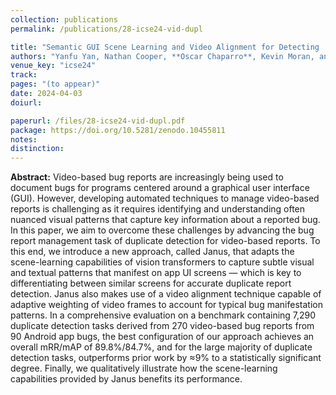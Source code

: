 ```yaml
---
collection: publications
permalink: /publications/28-icse24-vid-dupl

title: "Semantic GUI Scene Learning and Video Alignment for Detecting  Duplicate Video-based Bug Reports"
authors: "Yanfu Yan, Nathan Cooper, **Oscar Chaparro**, Kevin Moran, and Denys Poshyvanyk"
venue_key: "icse24"
track: 
pages: "(to appear)"
date: 2024-04-03
doiurl: 

paperurl: /files/28-icse24-vid-dupl.pdf
package: https://doi.org/10.5281/zenodo.10455811
notes: 
distinction: 
---
```


**Abstract:** Video-based bug reports are increasingly being used to document bugs for programs centered around a graphical user interface (GUI). However, developing automated techniques to manage video-based reports is challenging as it requires identifying and understanding often nuanced visual patterns that capture key information about a reported bug. In this paper, we aim to overcome these challenges by advancing the bug report management task of duplicate detection for video-based reports. To this end, we introduce a new approach, called Janus, that adapts the scene-learning capabilities of vision transformers to capture subtle visual and textual patterns that manifest on app UI screens — which is key to differentiating between similar screens for accurate duplicate report detection. Janus also makes use of a video alignment technique capable of adaptive weighting of video frames to account for typical bug manifestation patterns. In a comprehensive evaluation on a benchmark containing 7,290 duplicate detection tasks derived from 270 video-based bug reports from 90 Android app bugs, the best configuration of our approach achieves an overall mRR/mAP of 89.8%/84.7%, and for the large majority of duplicate detection tasks, outperforms prior work by ≈9% to a statistically significant degree. Finally, we qualitatively illustrate how the scene-learning capabilities provided by Janus benefits its performance.
